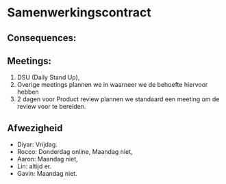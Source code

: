 # Samenwerkingscontract

## Consequences:


## Meetings:

1. DSU (Daily Stand Up),
2. Overige meetings plannen we in waarneer we de behoefte hiervoor hebben
3. 2 dagen voor Product review plannen we standaard een meeting om de review voor te bereiden.

## Afwezigheid

- Diyar: Vrijdag.
- Rocco: Donderdag online, Maandag niet,
- Aaron: Maandag niet,
- Lin: altijd er.
- Gavin: Maandag niet.

